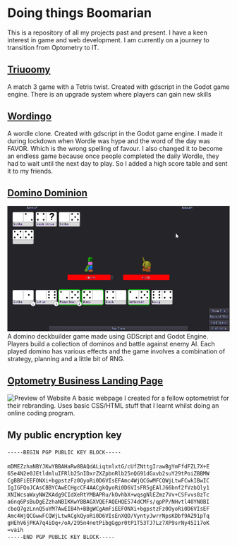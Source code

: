 # Doing things Boomarian
This is a repository of all my projects past and present. I have a keen interest in game and web development. I am currently on a journey to transition from Optometry to IT.

## [Triuoomy](https://boomyville.itch.io/triuoomy)
A match 3 game with a Tetris twist. Created with gdscript in the Godot game engine. There is an upgrade system where players can gain new skills

## [Wordingo](https://boomyville.itch.io/wordingo)
A wordle clone. Created with gdscript in the Godot game engine. I made it during lockdown when Wordle was hype and the word of the day was FAVOR. Which is the wrong spelling of favour. I also changed it to become an endless game because once people completed the daily Wordle, they had to wait until the next day to play. So I added a high score table and sent it to my friends. 

## [Domino Dominion](https://github.com/boomyville/domino-dominion/)
![Demo](https://github.com/boomyville/domino-dominion/blob/main/screenRecordings/CurrentBuild.gif?raw=true)
A domino deckbuilder game made using GDScript and Godot Engine. Players build a collection of dominos and battle against enemy AI. Each played domino has various effects and the game involves a combination of strategy, planning and a little bit of RNG.

## [Optometry Business Landing Page](http://cwel.com.au)
![Preview of Website](https://github.com/boomyville/optometry-figma/blob/main/preview.gif?raw=true)
A basic webpage I created for a fellow optometrist for their rebranding. Uses basic CSS/HTML stuff that I learnt whilst doing an online coding program. 

## My public encryption key
```
-----BEGIN PGP PUBLIC KEY BLOCK-----

mDMEZzhaNBYJKwYBBAHaRw8BAQdALiqtmlxtG/cUfZNttgIrawBgYmFfdFZL7X+E
65e4N2e0JEtldmluIFRlb25nIDxrZXZpbnRlb25nQG91dGxvb2suY29tPoiZBBMW
CgBBFiEEFONXi+bgpstzFz0OyoRi0D6VIsEFAmc4WjQCGwMFCQWjLtwFCwkIBwIC
IgIGFQoJCAsCBBYCAwECHgcCF4AACgkQyoRi0D6VIsFR5gEAlJ66bnf2fVzbQly1
XNIWcsaWxyNWZKAdg9CIdXeRtYMBAPRu/kOvhbX+wqsgNlEZmz7Vv+CSFvvs8zTc
a6nq6PsBuDgEZzhaNBIKKwYBBAGXVQEFAQEHQE574dCMFs/qpPP/NHvtl40YN0BI
cboQ7gzLnnQ5uYM7AwEIB4h+BBgWCgAmFiEEFONXi+bgpstzFz0OyoRi0D6VIsEF
Amc4WjQCGwwFCQWjLtwACgkQyoRi0D6VIsEnXQD/VyntyJwrrNpsKDbf9AZ91pTq
gHEhV6jPKA7q4iOq+/oA/295n4netPibgGgpr0tP1T53TJ7Lz7XP9srNy45I17oK
=vaih
-----END PGP PUBLIC KEY BLOCK-----

```
